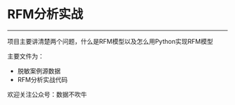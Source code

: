 # RFM分析实战 #

----------

项目主要讲清楚两个问题，什么是RFM模型以及怎么用Python实现RFM模型

主要文件为：

- 脱敏案例源数据
- RFM分析实战代码

欢迎关注公众号：数据不吹牛

